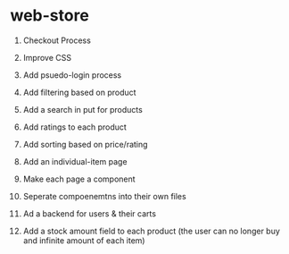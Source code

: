 # web-store

1. Checkout Process

2. Improve CSS

3. Add psuedo-login process

4. Add filtering based on product

4. Add a search in put for products

5. Add ratings to each product

6. Add sorting based on price/rating

7. Add an individual-item page

8. Make each page a component

9. Seperate compoenemtns into their own files

10. Ad a backend for users & their carts

11. Add a stock amount field to each product
    (the user can no longer buy and infinite amount of each item)